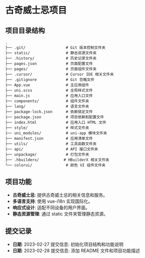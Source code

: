 # 古奇威士忌项目

## 项目目录结构

```
.
├── .git/                  # Git 版本控制文件夹
├── static/                # 静态资源文件夹
├── .history/              # 历史记录文件夹
├── pages.json             # 页面配置文件
├── pages/                 # 页面组件文件夹
├── .cursor/               # Cursor IDE 相关文件夹
├── .gitignore             # Git 忽略文件
├── App.vue                # 主应用组件
├── uni.scss               # 全局样式文件
├── main.js                # 应用入口文件
├── components/            # 组件文件夹
├── lang/                  # 语言文件夹
├── package-lock.json      # 依赖锁定文件
├── package.json           # 项目依赖和配置文件
├── index.html             # 应用入口 HTML 文件
├── style/                 # 样式文件夹
├── uni_modules/           # uni-app 模块文件夹
├── manifest.json          # 应用清单文件
├── utils/                 # 工具函数文件夹
├── api/                   # API 接口文件夹
├── unpackage/             # 打包文件夹
├── .hbuilderx/           # HBuilderX 相关文件夹
└── colorui/               # 颜色 UI 组件文件夹
```

## 项目功能

- **古奇威士忌**: 提供古奇威士忌的相关信息和服务。
- **多语言支持**: 使用 vue-i18n 实现国际化。
- **响应式设计**: 适配不同设备的用户界面。
- **静态资源管理**: 通过 static 文件夹管理静态资源。

## 提交记录

- **日期**: 2023-02-27  提交信息: 初始化项目结构和功能说明
- **日期**: 2023-02-28  提交信息: 添加 README 文件和项目功能描述 